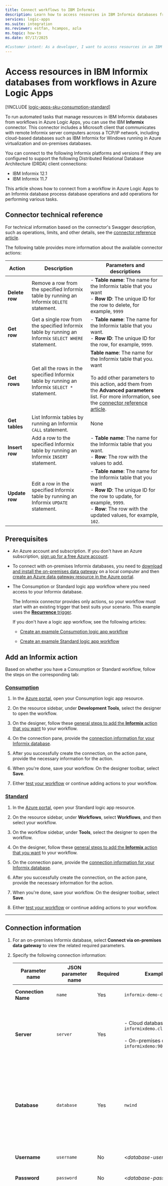```yaml
---
title: Connect workflows to IBM Informix
description: Learn how to access resources in IBM Informix databases from workflows in Azure Logic Apps.
services: logic-apps
ms.suite: integration
ms.reviewer: estfan, hcampos, azla
ms.topic: how-to
ms.date: 07/17/2025

#Customer intent: As a developer, I want to access resources in an IBM Informix database from workflows in Azure Logic Apps.
---
```


# Access resources in IBM Informix databases from workflows in Azure Logic Apps

[!INCLUDE [logic-apps-sku-consumption-standard](../../includes/logic-apps-sku-consumption-standard.md)]

To run automated tasks that manage resources in IBM Informix databases from workflows in Azure Logic Apps, you can use the IBM **Informix** connector. This connector includes a Microsoft client that communicates with remote Informix server computers across a TCP/IP network, including cloud-based databases such as IBM Informix for Windows running in Azure virtualization and on-premises databases.

You can connect to the following Informix platforms and versions if they are configured to support the following Distributed Relational Database Architecture (DRDA) client connections:

* IBM Informix 12.1
* IBM Informix 11.7

This article shows how to connect from a workflow in Azure Logic Apps to an Informix database process database operations and add operations for performing various tasks.

## Connector technical reference

For technical information based on the connector's Swagger description, such as operations, limits, and other details, see the [connector reference article](/connectors/informix/).

The following table provides more information about the available connector actions:

| Action | Description | Parameters and descriptions |
|--------|-------------|-----------------------------|
| **Delete row** | Remove a row from the specified Informix table by running an Informix `DELETE` statement. | - **Table name**: The name for the Informix table that you want <br>- **Row ID**: The unique ID for the row to delete, for example, `9999` |
| **Get row** | Get a single row from the specified Informix table by running an Informix `SELECT WHERE` statement. | - **Table name**: The name for the Informix table that you want. <br>- **Row ID**: The unique ID for the row, for example, `9999`. |
| **Get rows** | Get all the rows in the specified Informix table by running an Informix `SELECT *` statement. | **Table name**: The name for the Informix table that you. want <br><br>To add other parameters to this action, add them from the **Advanced parameters** list. For more information, see the [connector reference article](/connectors/informix/). |
| **Get tables** | List Informix tables by running an Informix `CALL` statement. | None |
| **Insert row** | Add a row to the specified Informix table by running an Informix `INSERT` statement. | - **Table name**: The name for the Informix table that you want. <br>- **Row**: The row with the values to add. |
| **Update row** | Edit a row in the specified Informix table by running an Informix `UPDATE` statement. | - **Table name**: The name for the Informix table that you want <br>- **Row ID**: The unique ID for the row to update, for example, `9999`. <br>- **Row**: The row with the updated values, for example, `102`. |

## Prerequisites

* An Azure account and subscription. If you don't have an Azure subscription, [sign up for a free Azure account](https://azure.microsoft.com/free/).

* To connect with on-premises Informix databases, you need to [download and install the on-premises data gateway](../logic-apps/logic-apps-gateway-install.md) on a local computer and then [create an Azure data gateway resource in the Azure portal](../logic-apps/logic-apps-gateway-connection.md).

* The Consumption or Standard logic app workflow where you need access to your Informix database.

  The Informix connector provides only actions, so your workflow must start with an existing trigger that best suits your scenario. This example uses the [**Recurrence** trigger](../connectors/connectors-native-recurrence.md).

  If you don't have a logic app workflow, see the following articles:

  * [Create an example Consumption logic app workflow](../logic-apps/quickstart-create-example-consumption-workflow.md)

  * [Create an example Standard logic app workflow](../logic-apps/create-single-tenant-workflows-azure-portal.md)

## Add an Informix action

Based on whether you have a Consumption or Standard workflow, follow the steps on the corresponding tab:

### [Consumption](#tab/consumption)

1. In the [Azure portal](https://portal.azure.com), open your Consumption logic app resource.

1. On the resource sidebar, under **Development Tools**, select the designer to open the workflow.

1. On the designer, follow these [general steps to add the **Informix** action that you want](../logic-apps/add-trigger-action-workflow.md?tabs=consumption#add-action) to your workflow.

1. On the connection pane, provide the [connection information for your Informix database](#create-connection).

1. After you successfully create the connection, on the action pane, provide the necessary information for the action.

1. When you're done, save your workflow. On the designer toolbar, select **Save**.

1. Either [test your workflow](#test-workflow) or continue adding actions to your workflow.

### [Standard](#tab/standard)

1. In the [Azure portal](https://portal.azure.com), open your Standard logic app resource.

1. On the resource sidebar, under **Workflows**, select **Workflows**, and then select your workflow.

1. On the workflow sidebar, under **Tools**, select the designer to open the workflow.

1. On the designer, follow these [general steps to add the **Informix** action that you want](../logic-apps/add-trigger-action-workflow.md?tabs=standard#add-action) to your workflow.

1. On the connection pane, provide the [connection information for your Informix database](#create-connection).

1. After you successfully create the connection, on the action pane, provide the necessary information for the action.

1. When you're done, save your workflow. On the designer toolbar, select **Save**.

1. Either [test your workflow](#test-logic-app) or continue adding actions to your workflow.

---

<a name="create-connection"></a>

## Connection information

1. For an on-premises Informix database, select **Connect via on-premises data gateway** to view the related required parameters.

1. Specify the following connection information:

   | Parameter name | JSON parameter name | Required | Example value | Description |
   |----------------|---------------------|----------|---------------|-------------|
   | **Connection Name** | `name` | Yes | `informix-demo-connection` | The name for the connection. |
   | **Server** | `server` | Yes | - Cloud database: `informixdemo.cloudapp.net:9089` <br><br>- On-premises database: `informixdemo:9089` | The TCP/IP address or alias that is in either IPv4 or IPv6 format, followed by a colon and a TCP/IP port number |
   | **Database** | `database` | Yes | `nwind` | The DRDA Relational Database Name (RDBNAM) or Informix database name (dbname). Informix accepts a 128-byte string. |
   | **Username** | `username` | No | <*database-user-name*> | Your user name for the database. |
   | **Password** | `password` | No | <*database-password*> | Your password for the database. |
   | **Authentication** | `authentication` | On-premises only | **Windows** (kerberos) or **Basic** | The authentication type required by your database. This parameter appears only when you select **Connect via on-premises data gateway**. <br><br>**Important**: Basic authentication has significant security disadvantages, such as sending credentials with every request and being susceptible to cross-site request forgery (CSRF) attacks. While this method might suit certain scenarios, consider more secure authentication methods when available. For more information, see the following resources: <br><br>- [Authentication guidance](#authentication-guidance) <br><br>- [Kerberos authentication overview in Windows Server](/windows-server/security/kerberos/kerberos-authentication-overview) <br><br>- [Authentication and verification methods available in Microsoft Entra ID](/entra/identity/authentication/concept-authentication-methods) |
   | **Gateway** | `gateway` | On-premises only | - **Subscription**: <*Azure-subscription*> <br><br>- <*Azure-on-premises-data-gateway-resource*> | The Azure subscription and Azure resource name for the on-premises data gateway that you created in the Azure portal. The **Gateway** property and sub-properties appears only when you select **Connect via on-premises data gateway**. |

   The following examples show sample connections for cloud databases and on-premises databases:

   * **Cloud database**

     :::image type="content" source="media/connectors-create-api-informix/connection-cloud-database.png" alt-text="Screenshot shows connection pane with example details for Informix cloud database." lightbox="media/connectors-create-api-informix/connection-cloud-database.png":::

   * **On-premises database**

     :::image type="content" source="media/connectors-create-api-informix/connection-on-premises-database.png" alt-text="Screenshot shows connection pane with example details for Informix on-premises database." lightbox="media/connectors-create-api-informix/connection-on-premises-database.png":::

1. When you're done, select **Create new**.

1. Continue with the next steps for [Consumption](connectors-create-api-informix.md?tabs=consumption#add-an-informix-action) or [Standard](connectors-create-api-informix.md?tabs=standard#add-an-informix-action) workflows.

## Authentication guidance

- When possible, avoid methods that employ a username and password or tokens.

  [!INCLUDE [guidance-authentication-flows](../logic-apps/includes/guidance-authentication-flows.md)]

- Make sure that you secure and protect sensitive and personal data.

  [!INCLUDE [secrets-guidance](../logic-apps/includes/secrets-guidance.md)]

<a id="test-workflow"></a>

## Test your workflow

Based on whether you have a Consumption or Standard workflow, follow the steps on the corresponding tab:

### [Consumption](#tab/consumption)

1. On the designer toolbar, select **Run** > **Run**.

   After the workflow runs, you can view the outputs from that run.

1. [Follow the general steps to view the latest workflow run and the information for each step in the workflow](../logic-apps/view-workflow-status-run-history.md?tabs=consumption#review-run-history).

1. On the run history pane toolbar, select **Run details**.

1. On the run details pane, from the actions list, select the action with the outputs that you want to view. 

1. To view the inputs, under **Inputs Link**, select the URL link. To view the outputs, under **Outputs Link** link, select the URL link.

### [Standard](#tab/standard)

1. On the designer toolbar, select **Run** > **Run**.

   After the workflow runs, you can view the outputs from that run.

1. [Follow the general steps to view the latest workflow run and the information for each step in the workflow](../logic-apps/view-workflow-status-run-history.md?tabs=standard#review-run-history).

1. On the run history pane, select the operation with the inputs and outputs that you want to review.

1. On the run details pane, from the actions list, select the action with the outputs that you want to view, for example, **Get_tables**.

   If the action was successful, their **Status** property is marked as **Succeeded**.

1. To view the inputs, under **Inputs Link**, select the URL link. To view the outputs, under **Outputs Link** link, select the URL link. Here are some example outputs:

---

The following examples show sample output from the **Get rows** action:

:::image type="content" source="media/connectors-create-api-informix/get-rows-outputs.png" alt-text="Screenshot shows outputs from action named Get rows." lightbox="media/connectors-create-api-informix/get-rows-outputs.png":::

## Related content

* [What are connectors in Azure Logic Apps](introduction.md)
* [Managed connectors for Azure Logic Apps](managed.md)
* [Built-in connectors for Azure Logic Apps](built-in.md)

